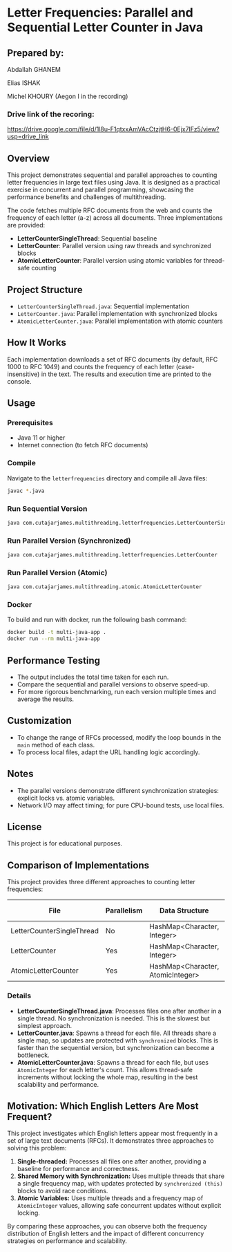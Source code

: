 # Letter Frequencies: Parallel and Sequential Letter Counter in Java

## Prepared by:
Abdallah GHANEM

Elias ISHAK

Michel KHOURY (Aegon I in the recording)


### Drive link of the recoring:

https://drive.google.com/file/d/1l8u-F1qtxxAmVAcCtzjtH6-0Ejx7IFz5/view?usp=drive_link



## Overview
This project demonstrates sequential and parallel approaches to counting letter frequencies in large text files using Java. It is designed as a practical exercise in concurrent and parallel programming, showcasing the performance benefits and challenges of multithreading.

The code fetches multiple RFC documents from the web and counts the frequency of each letter (a-z) across all documents. Three implementations are provided:
- **LetterCounterSingleThread**: Sequential baseline
- **LetterCounter**: Parallel version using raw threads and synchronized blocks
- **AtomicLetterCounter**: Parallel version using atomic variables for thread-safe counting

## Project Structure
- `LetterCounterSingleThread.java`: Sequential implementation
- `LetterCounter.java`: Parallel implementation with synchronized blocks
- `AtomicLetterCounter.java`: Parallel implementation with atomic counters

## How It Works
Each implementation downloads a set of RFC documents (by default, RFC 1000 to RFC 1049) and counts the frequency of each letter (case-insensitive) in the text. The results and execution time are printed to the console.

## Usage
### Prerequisites
- Java 11 or higher
- Internet connection (to fetch RFC documents)

### Compile
Navigate to the `letterfrequencies` directory and compile all Java files:

```bash
javac *.java
```

### Run Sequential Version
```bash
java com.cutajarjames.multithreading.letterfrequencies.LetterCounterSingleThread
```

### Run Parallel Version (Synchronized)
```bash
java com.cutajarjames.multithreading.letterfrequencies.LetterCounter
```

### Run Parallel Version (Atomic)
```bash
java com.cutajarjames.multithreading.atomic.AtomicLetterCounter
```


### Docker
To build and run with docker, run the following bash command:
```bash
docker build -t multi-java-app .
docker run --rm multi-java-app
```


## Performance Testing
- The output includes the total time taken for each run.
- Compare the sequential and parallel versions to observe speed-up.
- For more rigorous benchmarking, run each version multiple times and average the results.

## Customization
- To change the range of RFCs processed, modify the loop bounds in the `main` method of each class.
- To process local files, adapt the URL handling logic accordingly.

## Notes
- The parallel versions demonstrate different synchronization strategies: explicit locks vs. atomic variables.
- Network I/O may affect timing; for pure CPU-bound tests, use local files.

## License
This project is for educational purposes.

## Comparison of Implementations

This project provides three different approaches to counting letter frequencies:

| File                       | Parallelism | Data Structure                    | Synchronization         | Expected Speed |
|----------------------------|-------------|-----------------------------------|-------------------------|---------------|
| LetterCounterSingleThread   | No          | HashMap<Character, Integer>       | None                    | Slowest       |
| LetterCounter               | Yes         | HashMap<Character, Integer>       | synchronized blocks     | Faster        |
| AtomicLetterCounter         | Yes         | HashMap<Character, AtomicInteger> | Atomic operations       | Fastest       |

### Details
- **LetterCounterSingleThread.java**: Processes files one after another in a single thread. No synchronization is needed. This is the slowest but simplest approach.
- **LetterCounter.java**: Spawns a thread for each file. All threads share a single map, so updates are protected with `synchronized` blocks. This is faster than the sequential version, but synchronization can become a bottleneck.
- **AtomicLetterCounter.java**: Spawns a thread for each file, but uses `AtomicInteger` for each letter's count. This allows thread-safe increments without locking the whole map, resulting in the best scalability and performance.

## Motivation: Which English Letters Are Most Frequent?

This project investigates which English letters appear most frequently in a set of large text documents (RFCs). It demonstrates three approaches to solving this problem:

1. **Single-threaded:** Processes all files one after another, providing a baseline for performance and correctness.
2. **Shared Memory with Synchronization:** Uses multiple threads that share a single frequency map, with updates protected by `synchronized (this)` blocks to avoid race conditions.
3. **Atomic Variables:** Uses multiple threads and a frequency map of `AtomicInteger` values, allowing safe concurrent updates without explicit locking.

By comparing these approaches, you can observe both the frequency distribution of English letters and the impact of different concurrency strategies on performance and scalability. 
